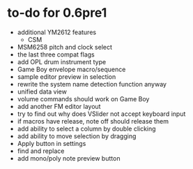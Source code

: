 # to-do for 0.6pre1

- additional YM2612 features
  - CSM
- MSM6258 pitch and clock select
- the last three compat flags
- add OPL drum instrument type
- Game Boy envelope macro/sequence
- sample editor preview in selection
- rewrite the system name detection function anyway
- unified data view
- volume commands should work on Game Boy
- add another FM editor layout
- try to find out why does VSlider not accept keyboard input
- if macros have release, note off should release them
- add ability to select a column by double clicking
- add ability to move selection by dragging
- Apply button in settings
- find and replace
- add mono/poly note preview button
